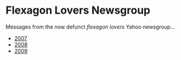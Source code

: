 # Flexagon Lovers Newsgroup

Messages from the now defunct *flexagon lovers* Yahoo newsgroup...

* [2007](2007.md)
* [2008](2008.md)
* [2009](2009.md)
